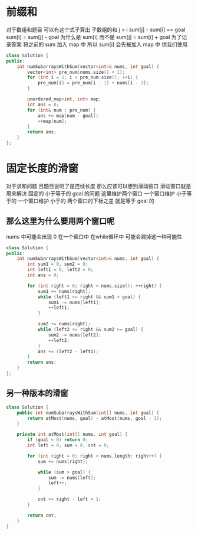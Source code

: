 # 前缀和
对于数组和题目 可以有这个式子算出 子数组的和
j > i
sum[j] - sum[i] == goal
sum[i] = sum[j] - goal
为什么是 sum[i] 而不是
sum[j] = sum[i] + goal
为了记录答案
将之前的 sum 加入 map 中
所以 sum[i] 会先被加入 map 中 供我们使用
```cpp
class Solution {
public:
    int numSubarraysWithSum(vector<int>& nums, int goal) {
        vector<int> pre_num(nums.size() + 1);
        for (int i = 1; i < pre_num.size(); ++i) {
            pre_num[i] = pre_num[i - 1] + nums[i - 1];
        }

        unordered_map<int, int> map;
        int ans = 0;
        for (int& num : pre_num) {
            ans += map[num - goal];
            ++map[num];
        }
        return ans;
    }
};
```
# 固定长度的滑窗
对于求和问题 且题目说明了是连续长度
那么应该可以想到滑动窗口
滑动窗口就是用来解决 固定的 小于等于的 goal 的问题
这里维护两个窗口
一个窗口维护 小于等于的
一个窗口维护 小于的
两个窗口的下标之差 就是等于 goal 的
## 那么这里为什么要用两个窗口呢
nums 中可能会出现 0 
在一个窗口中 在while循环中 可能会漏掉这一种可能性
```cpp
class Solution {
public:
    int numSubarraysWithSum(vector<int>& nums, int goal) {
        int sum1 = 0, sum2 = 0;
        int left1 = 0, left2 = 0;
        int ans = 0;

        for (int right = 0; right < nums.size(); ++right) {
            sum1 += nums[right];
            while (left1 <= right && sum1 > goal) {
                sum1 -= nums[left1];
                ++left1;
            }

            sum2 += nums[right];
            while (left2 <= right && sum2 >= goal) {
                sum2 -= nums[left2];
                ++left2;
            }
            ans += (left2 - left1);
        }
        return ans;
    }
};
```
## 另一种版本的滑窗
```cpp
class Solution {
    public int numSubarraysWithSum(int[] nums, int goal) {
        return atMost(nums, goal) - atMost(nums, goal - 1);
    }

    private int atMost(int[] nums, int goal) {
        if (goal < 0) return 0;
        int left = 0, sum = 0, cnt = 0;

        for (int right = 0; right < nums.length; right++) {
            sum += nums[right];

            while (sum > goal) {
                sum -= nums[left];
                left++;
            }

            cnt += right - left + 1;
        }

        return cnt;
    }
}
```